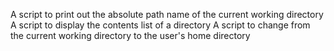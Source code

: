A script to print out the absolute path name of the current working directory
A script to display the contents list of a directory
A script to change from the current working directory to the user's home directory
